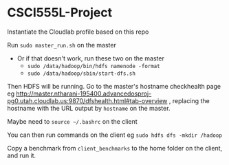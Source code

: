 # CSCI555L-Project

Instantiate the Cloudlab profile based on this repo

Run `sudo master_run.sh` on the master

- Or if that doesn't work, run these two on the master
  - `sudo /data/hadoop/bin/hdfs namenode -format`
  - `sudo /data/hadoop/sbin/start-dfs.sh`

Then HDFS will be running. Go to the master's hostname checkhealth page eg http://master.ntharani-195400.advancedosproj-pg0.utah.cloudlab.us:9870/dfshealth.html#tab-overview , replacing the hostname with the URL output by `hostname` on the master.

Maybe need to `source ~/.bashrc` on the client

You can then run commands on the client eg `sudo hdfs dfs -mkdir /hadoop`

Copy a benchmark from `client_benchmarks` to the home folder on the client, and run it.
